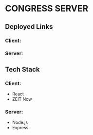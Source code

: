 # CONGRESS SERVER

## Deployed Links

### Client:

### Server:

## Tech Stack

### Client:

- React
- ZEIT Now

### Server:
- Node.js
- Express
